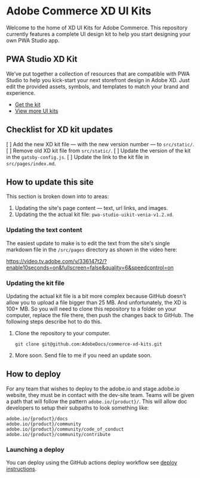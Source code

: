 # Adobe Commerce XD UI Kits

Welcome to the home of XD UI Kits for Adobe Commerce. This repository currently features a complete UI design kit to help you start designing your own PWA Studio app.

## PWA Studio XD Kit

We’ve put together a collection of resources that are compatible with PWA Studio to help you kick-start your next storefront design in Adobe XD. Just edit the provided assets, symbols, and templates to match your brand and experience.

* [Get the kit](/pwa-studio-uikit-venia-v1.2.xd)
* [View more UI kits](https://www.adobe.com/products/xd/features/ui-kits.html)

## Checklist for XD kit updates

[ ] Add the new XD kit file — with the new version number — to `src/static/`.
[ ] Remove old XD kit file from `src/static/`.
[ ] Update the version of the kit in the `gatsby-config.js`.
[ ] Update the link to the kit file in `src/pages/index.md`.


## How to update this site

This section is broken down into to areas:

1. Updating the site's page content — text, url links, and images.
2. Updating the the actual kit file: `pwa-studio-uikit-venia-v1.2.xd`.

### Updating the text content

The easiest update to make is to edit the text from the site's single markdown file in the `/src/pages` directory as shown in the video here:

https://video.tv.adobe.com/v/336147t2/?enable10seconds=on&fullscreen=false&quality=6&speedcontrol=on

### Updating the kit file

Updating the actual kit file is a bit more complex because GitHub doesn't allow you to upload a file bigger than 25 MB. And unfortunately, the XD is 100+ MB. So you will need to clone this repository to a folder on your computer, replace the file there, then push the changes back to GitHub. The following steps describe hot to do this.

1. Clone the repository to your computer.

    ```
    git clone git@github.com:AdobeDocs/commerce-xd-kits.git
    ```

1.  More soon. Send file to me if you need an update soon.

## How to deploy

For any team that wishes to deploy to the adobe.io and stage.adobe.io website, they must be in contact with the dev-site team. Teams will be given a path that will follow the pattern `adobe.io/{product}/`. This will allow doc developers to setup their subpaths to look something like:
```
adobe.io/{product}/docs
adobe.io/{product}/community
adobe.io/{product}/community/code_of_conduct
adobe.io/{product}/community/contribute
```

### Launching a deploy

You can deploy using the GitHub actions deploy workflow see [deploy instructions](https://github.com/adobe/gatsby-theme-aio#deploy-to-azure-storage-static-websites).
